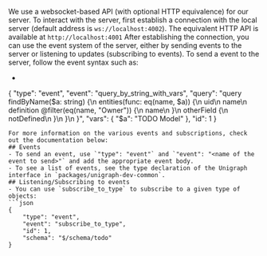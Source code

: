 
  We use a websocket-based API (with optional HTTP equivalence) for our server. To interact with the server, first establish a connection with the local server (default address is `ws://localhost:4002`). The equivalent HTTP API is available at `http://localhost:4001`
  After establishing the connection, you can use the event system of the server, either by sending events to the server or listening to updates (subscribing to events).
  To send a event to the server, follow the event syntax such as:
  - ```json
  {
      "type": "event",
      "event": "query_by_string_with_vars",
      "query": "query findByName($a: string) {\n        entities(func: eq(name, $a)) {\n          uid\n          name\n          definition @filter(eq(name, \"Owner\")) {\n            name\n          }\n          otherField {\n            notDefined\n          }\n        }\n      }",
      "vars": {
          "$a": "TODO Model"
      },
      "id": 1
  }
  ```
  For more information on the various events and subscriptions, check out the documentation below:
  ## Events
  - To send an event, use `"type": "event"` and `"event": "<name of the event to send>"` and add the appropriate event body.
  - To see a list of events, see the type declaration of the Unigraph interface in `packages/unigraph-dev-common`.
  ## Listening/Subscribing to events
  - You can use `subscribe_to_type` to subscribe to a given type of objects:
  ```json
  {
      "type": "event",
      "event": "subscribe_to_type",
      "id": 1,
      "schema": "$/schema/todo"
  }
  ```